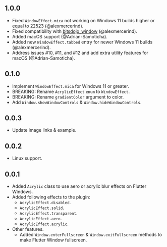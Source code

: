 ## 1.0.0

- Fixed `WindowEffect.mica` not working on Windows 11 builds higher or equal to 22523 (@alexmercerind).
- Fixed compatibility with [bitsdojo_window](https://github.com/bitsdojo/bitsdojo_window) (@alexmercerind).
- Added macOS support (@Adrian-Samoticha).
- Added new `WindowEffect.tabbed` entry for newer Windows 11 builds (@alexmercerind).
- Address issues #10, #11, and #12 and add extra utility features for macOS (@Adrian-Samoticha).

## 0.1.0

- Implement `WindowEffect.mica` for Windows 11 or greater.
- BREAKING: Rename `AcrylicEffect` `enum` to `WindowEffect`.
- BREAKING: Rename `gradientColor` argument to color.
- Add `Window.showWindowControls` & `Window.hideWindowControls`.

## 0.0.3

- Update image links & example.

## 0.0.2

- Linux support.

## 0.0.1

- Added `Acrylic` class to use aero or acrylic blur effects on Flutter Windows.
- Added following effects to the plugin:
  - `AcrylicEffect.disabled`.
  - `AcrylicEffect.solid`.
  - `AcrylicEffect.transparent`.
  - `AcrylicEffect.aero`.
  - `AcrylicEffect.acrylic`.
- Other features.
  - Added `Window.enterFullscreen` & `Window.exitFullscreen` methods to make Flutter Window fullscreen.
